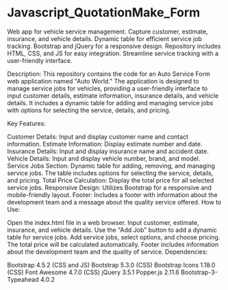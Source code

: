 # Javascript_QuotationMake_Form
Web app for vehicle service management. Capture customer, estimate, insurance, and vehicle details. Dynamic table for efficient service job tracking. Bootstrap and jQuery for a responsive design. Repository includes HTML, CSS, and JS for easy integration. Streamline service tracking with a user-friendly interface.

Description:
This repository contains the code for an Auto Service Form web application named "Auto World." The application is designed to manage service jobs for vehicles, providing a user-friendly interface to input customer details, estimate information, insurance details, and vehicle details. It includes a dynamic table for adding and managing service jobs with options for selecting the service, details, and pricing.

Key Features:

Customer Details: Input and display customer name and contact information.
Estimate Information: Display estimate number and date.
Insurance Details: Input and display insurance name and accident date.
Vehicle Details: Input and display vehicle number, brand, and model.
Service Jobs Section: Dynamic table for adding, removing, and managing service jobs. The table includes options for selecting the service, details, and pricing.
Total Price Calculation: Display the total price for all selected service jobs.
Responsive Design: Utilizes Bootstrap for a responsive and mobile-friendly layout.
Footer: Includes a footer with information about the development team and a message about the quality service offered.
How to Use:

Open the index.html file in a web browser.
Input customer, estimate, insurance, and vehicle details.
Use the "Add Job" button to add a dynamic table for service jobs.
Add service jobs, select options, and choose pricing.
The total price will be calculated automatically.
Footer includes information about the development team and the quality of service.
Dependencies:

Bootstrap 4.5.2 (CSS and JS)
Bootstrap 5.3.0 (CSS)
Bootstrap Icons 1.18.0 (CSS)
Font Awesome 4.7.0 (CSS)
jQuery 3.5.1
Popper.js 2.11.6
Bootstrap-3-Typeahead 4.0.2
